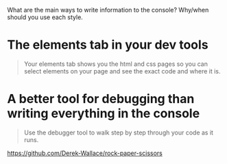 What are the main ways to write information to the console? Why/when should you use each style.

# The elements tab in your dev tools

>Your elements tab shows you the html and css pages so you can select elements on your page and see the exact code and where it is.

# A better tool for debugging than writing everything in the console

>Use the debugger tool to walk step by step through your code as it runs.





https://github.com/Derek-Wallace/rock-paper-scissors